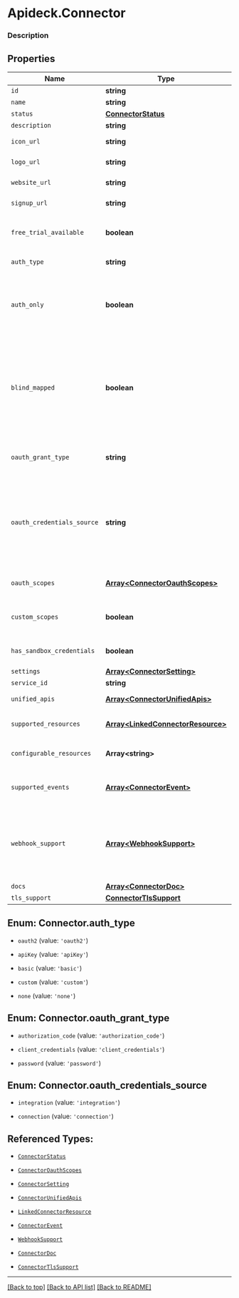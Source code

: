 # Apideck.Connector

### Description

## Properties
Name | Type | Description | Notes
------------ | ------------- | ------------- | -------------
`id` | **string** | ID of the connector. | [optional] 
`name` | **string** | Name of the connector. | [optional] 
`status` | [**ConnectorStatus**](ConnectorStatus.md) |  | [optional] 
`description` | **string** |  | [optional] 
`icon_url` | **string** | Link to a small square icon for the connector. | [optional] 
`logo_url` | **string** | Link to the full logo for the connector. | [optional] 
`website_url` | **string** | Link to the connector\'s website. | [optional] 
`signup_url` | **string** | Link to the connector\'s signup page. | [optional] 
`free_trial_available` | **boolean** | Set to &#x60;true&#x60; when the connector offers a free trial. Use &#x60;signup_url&#x60; to sign up for a free trial | [optional] 
`auth_type` | **string** | Type of authorization used by the connector | [optional] 
`auth_only` | **boolean** | Indicates whether a connector only supports authentication. In this case the connector is not mapped to a Unified API, but can be used with the Proxy API | [optional] 
`blind_mapped` | **boolean** | Set to &#x60;true&#x60; when connector was implemented from downstream docs only and without API access. This state indicates that integration will require Apideck support, and access to downstream API to validate mapping quality. | [optional] 
`oauth_grant_type` | **string** | OAuth grant type used by the connector. More info: https://oauth.net/2/grant-types | [optional] 
`oauth_credentials_source` | **string** | Location of the OAuth client credentials. For most connectors the OAuth client credentials are stored on integration and managed by the application owner. For others they are stored on connection and managed by the consumer in Vault. | [optional] 
`oauth_scopes` | [**Array&lt;ConnectorOauthScopes&gt;**](ConnectorOauthScopes.md) | List of OAuth Scopes available for this connector. | [optional] 
`custom_scopes` | **boolean** | Set to &#x60;true&#x60; when connector allows the definition of custom scopes. | [optional] 
`has_sandbox_credentials` | **boolean** | Indicates whether Apideck Sandbox OAuth credentials are available. | [optional] 
`settings` | [**Array&lt;ConnectorSetting&gt;**](ConnectorSetting.md) |  | [optional] 
`service_id` | **string** | Service provider identifier | [optional] 
`unified_apis` | [**Array&lt;ConnectorUnifiedApis&gt;**](ConnectorUnifiedApis.md) | List of Unified APIs that feature this connector. | [optional] 
`supported_resources` | [**Array&lt;LinkedConnectorResource&gt;**](LinkedConnectorResource.md) | List of resources that are supported on the connector. | [optional] 
`configurable_resources` | **Array&lt;string&gt;** | List of resources that have settings that can be configured. | [optional] 
`supported_events` | [**Array&lt;ConnectorEvent&gt;**](ConnectorEvent.md) | List of events that are supported on the connector across all Unified APIs. | [optional] 
`webhook_support` | [**Array&lt;WebhookSupport&gt;**](WebhookSupport.md) | How webhooks are supported for the connector. Sometimes the connector natively supports webhooks, other times Apideck virtualizes them based on polling. | [optional] 
`docs` | [**Array&lt;ConnectorDoc&gt;**](ConnectorDoc.md) |  | [optional] 
`tls_support` | [**ConnectorTlsSupport**](ConnectorTlsSupport.md) |  | [optional] 





<a name="ConnectorAuthType"></a>
## Enum: Connector.auth_type


* `oauth2` (value: `'oauth2'`)

* `apiKey` (value: `'apiKey'`)

* `basic` (value: `'basic'`)

* `custom` (value: `'custom'`)

* `none` (value: `'none'`)




<a name="ConnectorOauthGrantType"></a>
## Enum: Connector.oauth_grant_type


* `authorization_code` (value: `'authorization_code'`)

* `client_credentials` (value: `'client_credentials'`)

* `password` (value: `'password'`)




<a name="ConnectorOauthCredentialsSource"></a>
## Enum: Connector.oauth_credentials_source


* `integration` (value: `'integration'`)

* `connection` (value: `'connection'`)




## Referenced Types:


* [`ConnectorStatus`](ConnectorStatus.md)











* [`ConnectorOauthScopes`](ConnectorOauthScopes.md)


* [`ConnectorSetting`](ConnectorSetting.md)

* [`ConnectorUnifiedApis`](ConnectorUnifiedApis.md)
* [`LinkedConnectorResource`](LinkedConnectorResource.md)

* [`ConnectorEvent`](ConnectorEvent.md)
* [`WebhookSupport`](WebhookSupport.md)
* [`ConnectorDoc`](ConnectorDoc.md)
* [`ConnectorTlsSupport`](ConnectorTlsSupport.md)

---

[[Back to top]](#) [[Back to API list]](../../../../README.md#documentation-for-api-endpoints) [[Back to README]](../../../../README.md)


